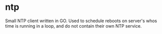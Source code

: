 # ntp
Small NTP client written in GO. Used to schedule reboots on server's whos time is running in a loop, and do not contain their own NTP service.
